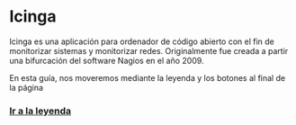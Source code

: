 # Icinga
Icinga es una aplicación para ordenador de código abierto con el fin de monitorizar sistemas y monitorizar redes.
Originalmente fue creada a partir una bifurcación del software Nagios en el año 2009.

En esta guía, nos moveremos mediante la leyenda y los botones al final de la página

### [Ir a la leyenda](leyenda.md)
